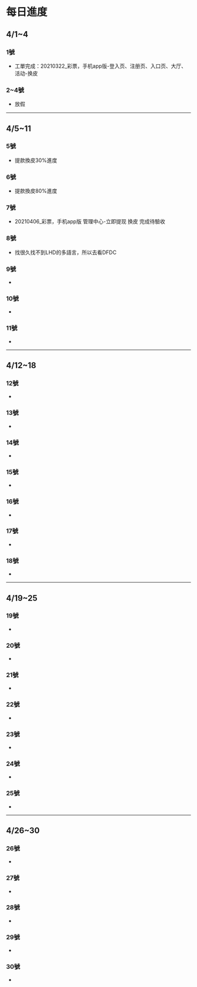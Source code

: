 # 每日進度

## 4/1~4

### 1號
- 工單完成：20210322_彩票，手机app版-登入页、注册页、入口页、大厅、活动-换皮
### 2~4號
- 放假
---

## 4/5~11
### 5號
- 提款換皮30%進度

### 6號
- 提款換皮80%進度

### 7號
- 20210406_彩票，手机app版 管理中心-立即提现 换皮 完成待驗收

### 8號
- 找很久找不到LHD的多語言，所以去看DFDC

### 9號
- 

### 10號
- 

### 11號
- 
---

## 4/12~18

### 12號
- 

### 13號
- 

### 14號
- 

### 15號
- 

### 16號
- 

### 17號
- 

### 18號
- 

---

## 4/19~25

### 19號
- 

### 20號
- 

### 21號
- 

### 22號
- 

### 23號
- 

### 24號
- 

### 25號
- 
---

## 4/26~30

### 26號
- 

### 27號
- 

### 28號
- 

### 29號
- 

### 30號
- 